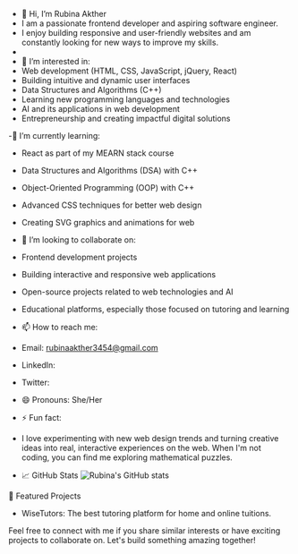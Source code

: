 - 👋 Hi, I’m Rubina Akther
- I am a passionate frontend developer and aspiring software engineer.
- I enjoy building responsive and user-friendly websites and am constantly looking for new ways to improve my skills.
- 
- 👀 I’m interested in:
- Web development (HTML, CSS, JavaScript, jQuery, React)
- Building intuitive and dynamic user interfaces
- Data Structures and Algorithms (C++)
- Learning new programming languages and technologies
- AI and its applications in web development
- Entrepreneurship and creating impactful digital solutions

-🌱 I’m currently learning:
- React as part of my MEARN stack course
- Data Structures and Algorithms (DSA) with C++
- Object-Oriented Programming (OOP) with C++
- Advanced CSS techniques for better web design
- Creating SVG graphics and animations for web

- 💞️ I’m looking to collaborate on:
- Frontend development projects
- Building interactive and responsive web applications
- Open-source projects related to web technologies and AI
- Educational platforms, especially those focused on tutoring and learning

- 📫 How to reach me:
- Email: rubinaakther3454@gmail.com
- LinkedIn: 
- Twitter: 

- 😄 Pronouns: She/Her
- ⚡ Fun fact:
- I love experimenting with new web design trends and turning creative ideas into
real, interactive experiences on the web. When I'm not coding,
you can find me exploring mathematical puzzles.

- 📈 GitHub Stats
![Rubina's GitHub stats](https://github-readme-stats.vercel.app/api?username=RubinaAkther&show_icons=true&theme=radical)

💼 Featured Projects
- WiseTutors: The best tutoring platform for home and online tuitions.

Feel free to connect with me if you share similar interests or have exciting 
projects to collaborate on. Let's build something amazing together!


